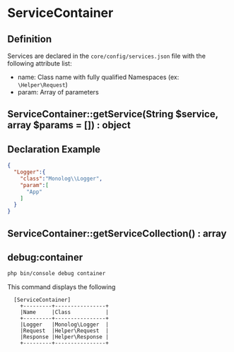 # ServiceContainer

## Definition
Services are declared in the `core/config/services.json` file with the following attribute list:

* name: Class name with fully qualified Namespaces (ex: `\Helper\Request`)
* param: Array of parameters

## ServiceContainer::getService(String $service, array $params = []) : object


## Declaration Example
``` json
{  
  "Logger":{
    "class":"Monolog\\Logger",
    "param":[
      "App"
    ]
  }
}
```

## ServiceContainer::getServiceCollection() : array

## debug:container
``` bash
php bin/console debug container
```
This command displays the following
```
  [ServiceContainer]
    +---------+----------------+
    |Name     |Class           |
    +---------+----------------+
    |Logger   |Monolog\Logger  |
    |Request  |Helper\Request  |
    |Response |Helper\Response |
    +---------+----------------+
```
